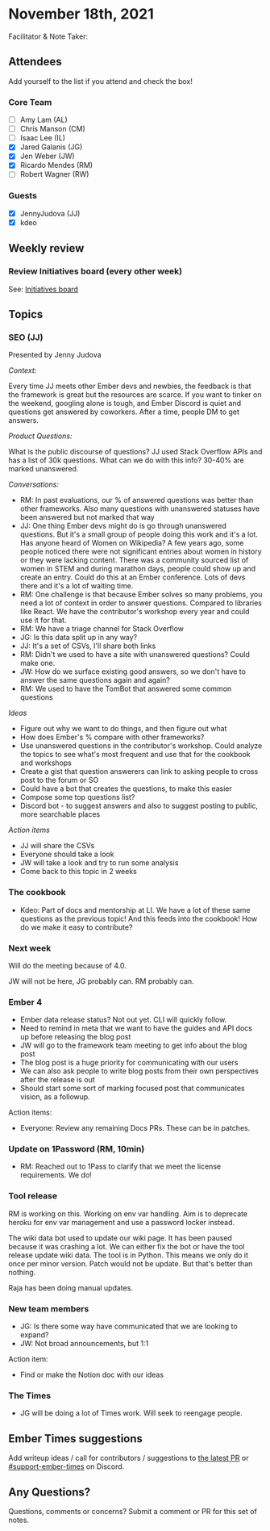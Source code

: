 # November 18th, 2021

Facilitator & Note Taker: 

## Attendees

Add yourself to the list if you attend and check the box!

### Core Team

- [ ] Amy Lam (AL)
- [ ] Chris Manson (CM)
- [ ] Isaac Lee (IL)
- [x] Jared Galanis (JG)
- [x] Jen Weber (JW)
- [x] Ricardo Mendes (RM)
- [ ] Robert Wagner (RW)

### Guests

- [x] JennyJudova (JJ)
- [x] kdeo

## Weekly review

### Review Initiatives board (every other week)

See: [Initiatives board](https://github.com/orgs/ember-learn/projects/51)

## Topics

### SEO (JJ)

Presented by Jenny Judova

*Context:*

Every time JJ meets other Ember devs and newbies, the feedback is that the
framework is great but the resources are scarce. If you want to tinker on the
weekend, googling alone is tough, and Ember Discord is quiet and questions
get answered by coworkers. After a time, people DM to get answers.

*Product Questions:*

What is the public discourse of questions? JJ used Stack Overflow APIs and has a list
of 30k questions. What can we do with this info? 30-40% are marked unanswered.

*Conversations:*

- RM: In past evaluations, our % of answered questions was better than other
frameworks. Also many questions with unanswered statuses have been answered
but not marked that way
- JJ: One thing Ember devs might do is go through unanswered questions.
But it's a small group of people doing this work and it's a lot.
Has anyone heard of Women on Wikipedia? A few years ago, some people noticed
there were not significant entries about women in history or they were lacking
content. There was a community sourced list of women in STEM and during
marathon days, people could show up and create an entry. Could do this at
an Ember conference. Lots of devs there and it's a lot of waiting time.
- RM: One challenge is that because Ember solves so many problems, you
need a lot of context in order to answer questions. Compared to libraries like
React. We have the contributor's workshop every year and could use it for that.
- RM: We have a triage channel for Stack Overflow
- JG: Is this data split up in any way?
- JJ: It's a set of CSVs, I'll share both links
- RM: Didn't we used to have a site with unanswered questions? Could make one.
- JW: How do we surface existing good answers, so we don't have to answer
the same questions again and again?
- RM: We used to have the TomBot that answered some common questions

*Ideas*
- Figure out why we want to do things, and then figure out what
- How does Ember's % compare with other frameworks?
- Use unanswered questions in the contributor's workshop. Could analyze
the topics to see what's most frequent and use that for the cookbook and
workshops
- Create a gist that question answerers can link to asking people to cross
post to the forum or SO
- Could have a bot that creates the questions, to make this easier
- Compose some top questions list?
- Discord bot - to suggest answers and also to suggest posting to public,
more searchable places

*Action items*
- JJ will share the CSVs
- Everyone should take a look
- JW will take a look and try to run some analysis
- Come back to this topic in 2 weeks

### The cookbook

- Kdeo: Part of docs and mentorship at LI. We have a lot of these same
questions as the previous topic! And this feeds into the cookbook!
How do we make it easy to contribute?

### Next week

Will do the meeting because of 4.0.

JW will not be here, JG probably can. RM probably can.

### Ember 4

- Ember data release status? Not out yet. CLI will quickly follow.
- Need to remind in meta that we want to have the guides and API docs up before
releasing the blog post
- JW will go to the framework team meeting to get info about the blog post
- The blog post is a huge priority for communicating with our users
- We can also ask people to write blog posts from their own perspectives
after the release is out
- Should start some sort of marking focused post that communicates vision,
as a followup.

Action items:
- Everyone: Review any remaining Docs PRs. These can be in patches.

### Update on 1Password (RM, 10min)

- RM: Reached out to 1Pass to clarify that we meet the license requirements.
We do!

### Tool release

RM is working on this. Working on env var handling. Aim is to deprecate
heroku for env var management and use a password locker instead.

The wiki data bot used to update our wiki page. It has been paused because
it was crashing a lot. We can either fix the bot or have the tool release
update wiki data. The tool is in Python. This means we only do it once per 
minor version. Patch would not be update. But that's better than nothing.

Raja has been doing manual updates.

### New team members

- JG: Is there some way have communicated that we are looking to expand?
- JW: Not broad announcements, but 1:1

Action item:
- Find or make the Notion doc with our ideas

### The Times

- JG will be doing a lot of Times work.
Will seek to reengage people.

## Ember Times suggestions

Add writeup ideas / call for contributors / suggestions to [the latest PR](https://github.com/ember-learn/ember-blog/pulls?q=is%3Aopen+is%3Apr+label%3A%22%F0%9F%97%9E+embertimes%22%20or%20#support-ember-times) or [#support-ember-times](https://discordapp.com/channels/480462759797063690/485450546887786506) on Discord.

## Any Questions?

Questions, comments or concerns? Submit a comment or PR for this set of notes.
